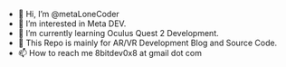 - 👋 Hi, I’m @metaLoneCoder
- 👀 I’m interested in Meta DEV.
- 🌱 I’m currently learning Oculus Quest 2 Development.
- 🚀 This Repo is mainly for AR/VR Development Blog and Source Code.
- 📫 How to reach me 8bitdev0x8 at gmail dot com

<!---
metaLoneCoder/metaLoneCoder is a ✨ special ✨ repository because its `README.md` (this file) appears on your GitHub profile.
You can click the Preview link to take a look at your changes.
--->
